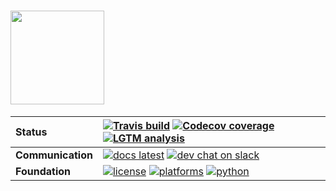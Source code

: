# <img src="https://github.com/qcdb/qcdb/blob/master/media/qcdb_newlogo.png" height=150>

| **Status** | [![Travis build](https://img.shields.io/travis/qcdb/qcdb/master.svg?logo=linux&logoColor=white)](https://travis-ci.org/qcdb/qcdb) [![Codecov coverage](https://img.shields.io/codecov/c/github/qcdb/qcdb.svg?logo=Codecov&logoColor=white)](https://codecov.io/gh/qcdb/qcdb) [![LGTM analysis](https://img.shields.io/lgtm/grade/python/g/qcdb/qcdb.svg?logo=lgtm&logoWidth=18)](https://lgtm.com/projects/g/qcdb/qcdb/context:python) |
| :------ | :------- |
| **Communication** | [![docs latest](https://img.shields.io/badge/docs-latest-5077AB.svg?logo=read%20the%20docs)](https://qcdb.github.io/qcdb/) [![dev chat on slack](https://img.shields.io/badge/dev_chat-on_slack-808493.svg?logo=slack)](https://join.slack.com/t/qcarchive/shared_invite/enQtNDIzNTQ2OTExODk0LTE3MWI0YzBjNzVhNzczNDM0ZTA5MmQ1ODcxYTc0YTA1ZDQ2MTk1NDhlMjhjMmQ0YWYwOGMzYzJkZTM2NDlmOGM) |
| **Foundation** | [![license](https://img.shields.io/github/license/qcdb/qcdb.svg)](https://opensource.org/licenses/BSD-3-Clause) [![platforms](https://img.shields.io/badge/Platforms-Linux%2C%20MacOS%2C%20Windows%20WSL-orange.svg)](http://psicode.org/psi4manual/master/introduction.html#supported-systems) [![python](https://img.shields.io/badge/python-3.6+-blue.svg)](http://psicode.org/psi4manual/master/introduction.html#supported-systems) |
